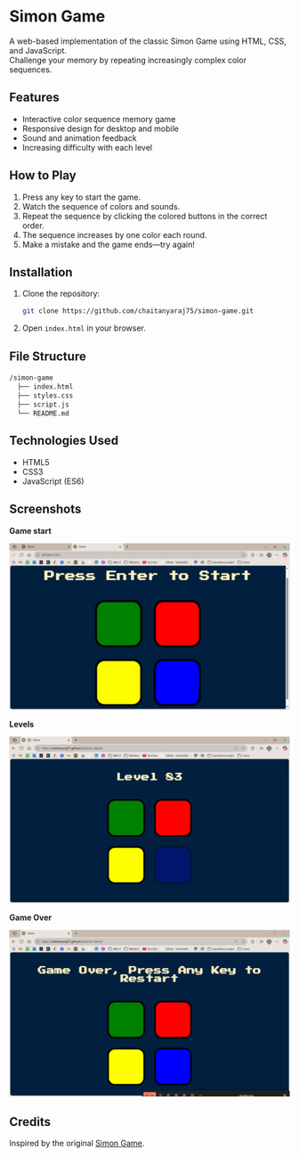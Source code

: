 # Simon Game

A web-based implementation of the classic Simon Game using HTML, CSS, and JavaScript.  
Challenge your memory by repeating increasingly complex color sequences.

## Features

- Interactive color sequence memory game
- Responsive design for desktop and mobile
- Sound and animation feedback
- Increasing difficulty with each level

## How to Play

1. Press any key to start the game.
2. Watch the sequence of colors and sounds.
3. Repeat the sequence by clicking the colored buttons in the correct order.
4. The sequence increases by one color each round.
5. Make a mistake and the game ends—try again!

## Installation

1. Clone the repository:
    ```bash
    git clone https://github.com/chaitanyaraj75/simon-game.git
    ```
2. Open `index.html` in your browser.

## File Structure

```
/simon-game
  ├── index.html
  ├── styles.css
  ├── script.js
  └── README.md
```

## Technologies Used

- HTML5
- CSS3
- JavaScript (ES6)

## Screenshots
**Game start**

![Simon Game Screenshot](./Screenshots/start%20game.jpg)

**Levels**

![Simon Game Screenshot](./Screenshots/high%20score.jpg)

**Game Over**

![Simon Game Screenshot](./Screenshots/game%20over.jpg)

## Credits

Inspired by the original [Simon Game](https://en.wikipedia.org/wiki/Simon_(game)).
